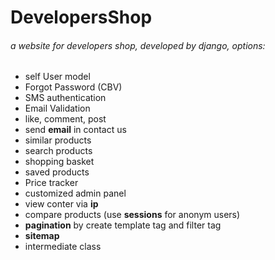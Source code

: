 # DevelopersShop

###### a website for developers shop, developed by django, options: <br>
- self User model 
- Forgot Password (CBV) 
- SMS authentication 
- Email Validation 
- like, comment, post  
- send **email** in contact us 
- similar products 
- search products 
- shopping basket 
- saved products 
- Price tracker 
- customized admin panel 
- view conter via **ip** 
- compare products (use **sessions** for anonym users) 
- **pagination** by create template tag and filter tag
- **sitemap**
- intermediate class
